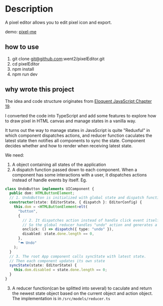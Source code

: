 # Description

A pixel editor allows you to edit pixel icon and export.

demo: [pixel-me](https://pixel-me.netlify.app/)

## how to use

1. git clone git@github.com:went2/pixelEditor.git 
2. cd pixelEditor
3. npm install
4. npm run dev

## why wrote this project

The idea and code structure originates from [Eloquent JavaScript Chapter 19](https://eloquentjavascript.net/19_paint.html).

I converted the code into TypeScript and add some features to explore how to draw pixel in HTML canvas and manage states in a vanilla way.

It turns out the way to manage states in JavaScript is quite "Reduxful" in which component dispatches actions, and reducer function caculates the latest state then notifies all components to sync the state. Component decides whether and how to render when receiving latest state.

We need: 

1. A object containing all states of the application
2. A dispatch function passed down to each component. When a component has some interactions with a user, it dispatches actions instead of handle events by itself. Eg.

```ts
class UndoButton implements UIComponent {
  public dom: HTMLButtonElement;
  // 1. UndoButton is initialized with global state and dispatch function
  constructor(state: EditorState, { dispatch }: EditorConfig) {
    this.dom = <HTMLButtonElement>elt(
      "button",
      {
        // 2. It dispatches action instead of handle click event itself when clicked.
        // So the global reducer handles "undo" action and generates a new state
        onclick: () => dispatch({ type: "undo" }),
        disabled: state.done.length == 0,
      },
      "⮪ Undo"
    );
  }
  // 3. The root App component calls syncState with latest state.
  // Then each component updates its own state
  syncState(state: EditorState) {
    this.dom.disabled = state.done.length == 0;
  }
}
```

3. A reducer function(can be splitted into several) to caculate and return the newest state object based on the current object and action object. The implementation is in `/src/models/reducer.ts`